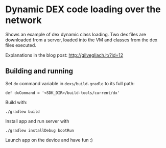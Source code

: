 Dynamic DEX code loading over the network
=========================================
Shows an example of dex dynamic class loading. Two dex files are downloaded from
a server, loaded into the VM and classes from the dex files executed.

Explanations in the blog post: 
http://gilvegliach.it/?id=12


Building and running
--------------------
Set `dx` command variable in `dexs/build.gradle` to its full path:

    def dxCommand = '<SDK_DIR>/build-tools/current/dx'

Build with:

    ./gradlew build

Install app and run server with

    ./gradlew installDebug bootRun 

Launch app on the device and have fun :)
